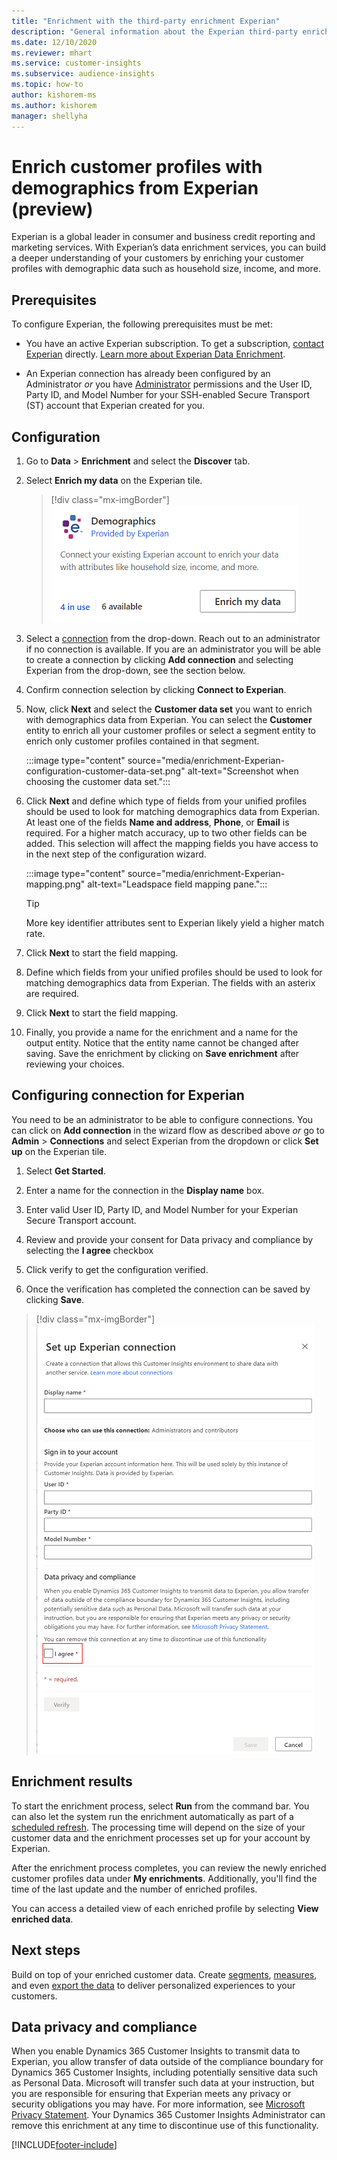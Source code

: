 ```yaml
---
title: "Enrichment with the third-party enrichment Experian"
description: "General information about the Experian third-party enrichment."
ms.date: 12/10/2020
ms.reviewer: mhart
ms.service: customer-insights
ms.subservice: audience-insights
ms.topic: how-to
author: kishorem-ms
ms.author: kishorem
manager: shellyha
---
```


# Enrich customer profiles with demographics from Experian (preview)

Experian is a global leader in consumer and business credit reporting and marketing services. With Experian’s data enrichment services, you can build a deeper understanding of your customers by enriching your customer profiles with demographic data such as household size, income, and more.

## Prerequisites

To configure Experian, the following prerequisites must be met:

- You have an active Experian subscription. To get a subscription, [contact Experian](https://www.experian.com/marketing-services/contact) directly. [Learn more about Experian Data Enrichment](https://www.experian.com/marketing-services/microsoft?cmpid=ems_web_mci_cdppage).

- An Experian connection has already been configured by an Administrator *or* you have [Administrator](permissions.md#administrator) permissions and the User ID, Party ID, and Model Number for your SSH-enabled Secure Transport (ST) account that Experian created for you.

## Configuration

1. Go to **Data** > **Enrichment** and select the **Discover** tab.

1. Select **Enrich my data** on the Experian tile.

   > [!div class="mx-imgBorder"]
   > ![Experian tile](media/experian-tile.png "Experian tile")
   > 

1. Select a [connection](connections.md) from the drop-down. Reach out to an administrator if no connection is available. If you are an administrator you will be able to create a connection by clicking **Add connection** and selecting Experian from the drop-down, see the section below. 

1. Confirm connection selection by clicking **Connect to Experian**.

1.	Now, click **Next** and select the **Customer data set** you want to enrich with demographics data from Experian. You can select the **Customer** entity to enrich all your customer profiles or select a segment entity to enrich only customer profiles contained in that segment.

    :::image type="content" source="media/enrichment-Experian-configuration-customer-data-set.png" alt-text="Screenshot when choosing the customer data set.":::

1. Click **Next** and define which type of fields from your unified profiles should be used to look for matching demographics data from Experian. At least one of the fields **Name and address**, **Phone**, or **Email** is required. For a higher match accuracy, up to two other fields can be added. This selection will affect the mapping fields you have access to in the next step of the configuration wizard.

   :::image type="content" source="media/enrichment-Experian-mapping.png" alt-text="Leadspace field mapping pane.":::
   
      > [!TIP]
   > More key identifier attributes sent to Experian likely yield a higher match rate.

1. Click **Next** to start the field mapping.

1. Define which fields from your unified profiles should be used to look for matching demographics data from Experian. The fields with an asterix are required.

1. Click **Next** to start the field mapping.

1. Finally, you provide a name for the enrichment and a name for the output entity. Notice that the entity name cannot be changed after saving. Save the enrichment by clicking on **Save enrichment** after reviewing your choices.

## Configuring connection for Experian 

You need to be an administrator to be able to configure connections. You can click on **Add connection** in the wizard flow as described above *or* go to **Admin** > **Connections** and select Experian from the dropdown or click **Set up** on the Experian tile.

1. Select **Get Started**.

1. Enter a name for the connection in the **Display name** box.

1. Enter valid User ID, Party ID, and Model Number for your Experian Secure Transport account.

1. Review and provide your consent for Data privacy and compliance by selecting the **I agree** checkbox

1. Click verify to get the configuration verified.

1. Once the verification has completed the connection can be saved by clicking **Save**.

> [!div class="mx-imgBorder"]
   > ![Experian connection configuration page](media/enrichment-Experian-connection.png "Experian connection configuration page")


## Enrichment results

To start the enrichment process, select **Run** from the command bar. You can also let the system run the enrichment automatically as part of a [scheduled refresh](system.md#schedule-tab). The processing time will depend on the size of your customer data and the enrichment processes set up for your account by Experian.

After the enrichment process completes, you can review the newly enriched customer profiles data under **My enrichments**. Additionally, you'll find the time of the last update and the number of enriched profiles.

You can access a detailed view of each enriched profile by selecting **View enriched data**.

## Next steps

Build on top of your enriched customer data. Create [segments](segments.md), [measures](measures.md), and even [export the data](export-destinations.md) to deliver personalized experiences to your customers.

## Data privacy and compliance

When you enable Dynamics 365 Customer Insights to transmit data to Experian, you allow transfer of data outside of the compliance boundary for Dynamics 365 Customer Insights, including potentially sensitive data such as Personal Data. Microsoft will transfer such data at your instruction, but you are responsible for ensuring that Experian meets any privacy or security obligations you may have. For more information, see [Microsoft Privacy Statement](https://go.microsoft.com/fwlink/?linkid=396732).
Your Dynamics 365 Customer Insights Administrator can remove this enrichment at any time to discontinue use of this functionality.


[!INCLUDE[footer-include](../includes/footer-banner.md)]
